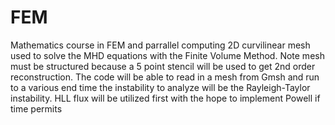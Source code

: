 # FEM
Mathematics course in FEM and parrallel computing
2D curvilinear mesh used to solve the MHD equations with the Finite Volume Method. Note mesh must be structured because a 5 point stencil will be used to get 2nd order reconstruction. The code will be able to read in a mesh from Gmsh and run to a various end time the instability to analyze will be the Rayleigh-Taylor instability. HLL flux will be utilized first with the hope to implement Powell if time permits
